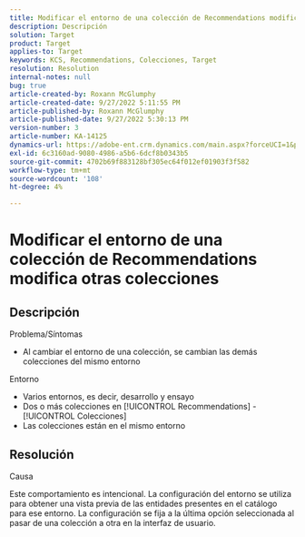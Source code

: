 ```yaml
---
title: Modificar el entorno de una colección de Recommendations modifica otras colecciones
description: Descripción
solution: Target
product: Target
applies-to: Target
keywords: KCS, Recommendations, Colecciones, Target
resolution: Resolution
internal-notes: null
bug: true
article-created-by: Roxann McGlumphy
article-created-date: 9/27/2022 5:11:55 PM
article-published-by: Roxann McGlumphy
article-published-date: 9/27/2022 5:30:13 PM
version-number: 3
article-number: KA-14125
dynamics-url: https://adobe-ent.crm.dynamics.com/main.aspx?forceUCI=1&pagetype=entityrecord&etn=knowledgearticle&id=0196a277-873e-ed11-9db1-00224808613b
exl-id: 6c3160ad-9080-4986-a5b6-6dcf8b0343b5
source-git-commit: 4702b69f883128bf305ec64f012ef01903f3f582
workflow-type: tm+mt
source-wordcount: '108'
ht-degree: 4%

---
```


# Modificar el entorno de una colección de Recommendations modifica otras colecciones

## Descripción

Problema/Síntomas<br>
- Al cambiar el entorno de una colección, se cambian las demás colecciones del mismo entorno



Entorno
- Varios entornos, es decir, desarrollo y ensayo
- Dos o más colecciones en [!UICONTROL Recommendations] - [!UICONTROL Colecciones]
- Las colecciones están en el mismo entorno



## Resolución


Causa

Este comportamiento es intencional. La configuración del entorno se utiliza para obtener una vista previa de las entidades presentes en el catálogo para ese entorno. La configuración se fija a la última opción seleccionada al pasar de una colección a otra en la interfaz de usuario.
